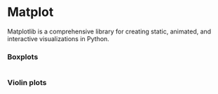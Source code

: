# Matplot
Matplotlib is a comprehensive library for creating static,
animated, and interactive visualizations in Python.

### Boxplots
```
```

### Violin plots
```
```
